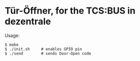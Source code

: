 # Tür-Öffner, for the TCS:BUS in dezentrale

Usage:

    $ make
    $ ./init.sh		# enables GPIO pin
    $ ./send		# sends Door-Open code
